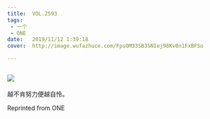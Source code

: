 ```yaml
---
title:	VOL.2593
tags:
 - 一个
 - ONE
date:	2019/11/12 1:39:18
cover:	http://image.wufazhuce.com/FpsOM33SB3SNIej98Kv0n1FxBFSo

---
```

![](http://image.wufazhuce.com/FpsOM33SB3SNIej98Kv0n1FxBFSo)
---

越不肯努力便越自怜。
 
Reprinted from ONE
